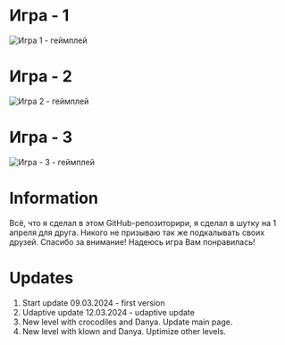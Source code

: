 # Игра - 1
![Игра 1 - геймплей](./img/превью.gif)
# Игра - 2
![Игра 2 - геймплей](./img/превью%202.gif)
# Игра - 3
![Игра - 3 - геймплей](./img/превью%203.gif)
# Information
Всё, что я сделал в этом GitHub-репозиторири, я сделал в шутку на 1 апреля для друга. Никого не призываю так же подкалывать своих друзей. Спасибо за внимание! Надеюсь игра Вам понравилась!
# Updates
1. Start update 09.03.2024 - first version
2. Udaptive update 12.03.2024 - udaptive update 
3. New level with crocodiles and Danya. Update main page.
4. New level with klown and Danya. Uptimize other levels.
